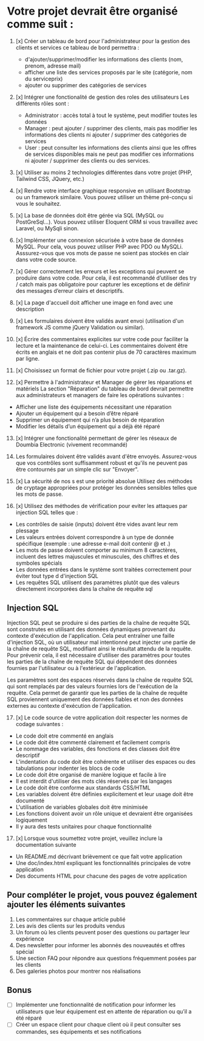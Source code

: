 # Votre projet devrait être organisé comme suit :

1. [x] Créer un tableau de bord pour l'administrateur pour la gestion des clients et services
    ce tableau de bord permettra :
    - d'ajouter/supprimer/modifier les informations des clients (nom, prenom, adresse mail)
    - afficher une liste des services proposés par le site (catégorie, nom du serviceprix)
    - ajouter ou supprimer des catégories de services
2. [x] Intégrer une fonctionalité de gestion des roles des utilisateurs
Les différents rôles sont :
    - Administrator : accès total à tout le système, peut modifier toutes les données
    - Manager : peut ajouter / supprimer des clients, mais pas modifier les informations des clients ni ajouter / supprimer des catégories de services
    - User : peut consulter les informations des clients ainsi que les offres de services disponibles mais ne peut pas modifier ces informations ni ajouter / supprimer des clients ou des services.
3. [x] Utiliser au moins 2 technologies différentes dans votre projet (PHP, Tailwind CSS, JQuery, etc.)

4. [x] Rendre votre interface graphique responsive en utilisant Bootstrap ou un framework similaire.
    Vous pouvez utiliser un thème pré-conçu si vous le souhaitez.
5. [x] La base de données doit être gérée via SQL (MySQL ou PostGreSql…). Vous pouvez utiliser Eloquent ORM si vous travaillez avec Laravel, ou MySqli sinon.

6. [x] Implémenter une connexion sécurisée à votre base de données MySQL. Pour cela, vous pouvez utiliser PHP avec PDO ou MySQLi. Asssurez-vous que vos mots de passe ne soient pas stockés en clair dans votre code source.

7. [x] Gérer correctement les erreurs et les exceptions qui peuvent se produire dans votre code. Pour cela, il est recommandé d’utiliser des try / catch mais pas obligatoire pour capturer les exceptions et de définir des messages d’erreur clairs et descriptifs.

8. [x] La page d'accueil doit afficher une image en fond avec une description

9. [x] Les formulaires doivent être validés avant envoi (utilisation d'un framework JS comme jQuery Validation ou similar).

10. [x] Écrire des commentaires explicites sur votre code pour faciliter la lecture et la maintenance de celui-ci. Les commentaires doivent être écrits en anglais et ne doit pas contenir plus de 70 caractères maximum par ligne.

11. [x] Choisissez un format de fichier pour votre projet (.zip ou .tar.gz).

12. [x] Permettre à l'administrateur et Manager de gérer les réparations et matériels
La section "Réparation" du tableau de bord devrait permettre aux administrateurs et managers de faire les opérations suivantes :
- Afficher une liste des équipements nécessitant une réparation
- Ajouter un équipement qui a besoin d’être réparé
- Supprimer un équipement qui n’a plus besoin de réparation
- Modifier les détails d’un équipement qui a déjà été réparé

13. [x] Intégrer une fonctionalité permettant de gérer les réseaux de Doumbia Electronic (vivement recommandé)

14.  Les formulaires doivent être validés avant d'être envoyés. Assurez-vous que vos contrôles sont suffisamment robust
et qu'ils ne peuvent pas être contournés par un simple clic sur "Envoyer".

15. [x] La sécurité de nos s est une priorité absolue
Utilisez des méthodes de cryptage appropriées pour protéger les données sensibles telles que les mots de passe.

16. [x] Utilisez des méthodes de vérification pour  eviter les attaques par injection SQL
telles que :
- Les contrôles de saisie (inputs) doivent être vides avant leur rem plessage
- Les valeurs entrées doivent correspondre à un type de donnée spécifique (exemple : une adresse e-mail doit contenir @ et .)
- Les mots de passe doivent comporter au minimum 8 caractères, incluent des lettres majuscules et minuscules, des chiffres et des symboles spécials
- Les données entrées dans le système sont traitées correctement pour éviter tout type d
d'injection SQL
- Les requêtes SQL utilisent des paramètres plutôt que des valeurs directement incorporées
dans la chaîne de requête sql

## Injection SQL
Injection SQL peut se produire si des parties de la chaîne de requête SQL sont construtes en utilisant des données dynamiques provenant du contexte d'exécution de l'application. Cela peut entraîner une faille d'injection SQL, où un
utilisateur mal intentionné peut injecter une partie de la chaîne de requête SQL, modifiant ainsi le résultat attendu de la requête. Pour prévenir cela, il est nécessaire d'utiliser des paramètres pour toutes les parties de la chaîne de
requête SQL qui dépendent des données fournies par l'utilisateur ou à l'extérieur de l'application.

Les paramètres sont des espaces réservés dans la chaîne de requête SQL qui sont remplacés par des valeurs fournies lors
de l'exécution de la requête. Cela permet de garantir que les parties de la chaîne de requête SQL proviennent uniquement des données fiables et non des données externes au contexte d'exécution de l'application.

17. [x] Le code source de votre application doit respecter les normes de codage suivantes :
- Le code doit etre commenté en anglais
- Le code doit être commenté clairement et facilement compris
- Le nommage des variables, des fonctions et des classes doit être descriptif
- L'indentation du code doit être cohérente et utiliser des espaces ou des tabulations pour indenter les blocs de code
- Le code doit être organisé de manière logique et facile à lire
- Il est interdit d'utiliser des mots clés réservés par les langages
- Le code doit être conforme aux standards CSS/HTML
- Les variables doivent être définies explicitement et leur usage doit être documenté
- L'utilisation de variables globales doit être minimisée
- Les fonctions doivent avoir un rôle unique et devraient être organisées logiquement
- Il y aura des tests unitaires pour chaque fonctionnalité

17. [x] Lorsque vous soumettez votre projet, veuillez inclure la documentation suivante
- Un README.md décrivant brièvement ce que fait votre application
- Une doc/index.html expliquant les fonctionnalités principales de votre application
- Des documents HTML pour chacune des pages de votre application

## Pour compléter le projet, vous pouvez également ajouter les éléments suivantes
1. Les commentaires sur chaque article publié
2. Les avis des clients sur les produits vendus
3. Un forum où les clients peuvent poser des questions ou partager leur expérience
4. Des newsletter pour informer les abonnés des nouveautés et offres spécial
5. Une section FAQ pour répondre aux questions fréquemment posées par les clients
6. Des galeries photos pour montrer nos réalisations


## Bonus
- [ ] Implémenter une fonctionnalité de notification pour informer les utilisateurs que
leur équipement est en attente de réparation ou qu’il a été réparé
- [ ] Créer un espace client pour chaque client où il peut consulter ses
commandes, ses équipements et ses notifications